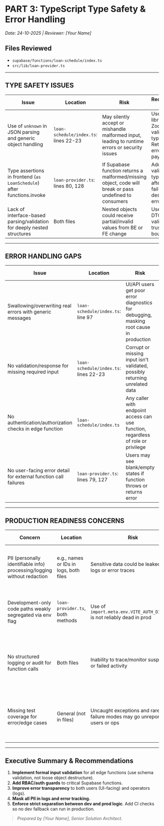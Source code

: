 # PART 3: TypeScript Type Safety & Error Handling

*Date: 24-10-2025 | Reviewer: [Your Name]*

## Files Reviewed
- `supabase/functions/loan-schedule/index.ts`
- `src/lib/loan-provider.ts`

---

## TYPE SAFETY ISSUES

| Issue | Location | Risk | Recommended Fix |
|-------|----------|------|-----------------|
| Use of `unknown` in JSON parsing and generic object handling | `loan-schedule/index.ts`: lines 22-23 | May silently accept or mishandle malformed input, leading to runtime errors or security issues | Use a schema library (e.g., Zod) for input validation and type assertion. Return a 400 error for invalid payloads |
| Type assertions in frontend (`as LoanSchedule`) after functions.invoke | `loan-provider.ts`: lines 80, 128 | If Supabase function returns a malformed/missing object, code will break or pass undefined to consumers | Add schema validation or type guards after API calls; fail safely with descriptive errors |
| Lack of interface-based parsing/validation for deeply nested structures | Both files | Nested objects could receive partial/invalid values from BE or FE change | Use type-safe DTOs and validation at all trust boundaries |

---

## ERROR HANDLING GAPS

| Issue | Location | Risk | Recommended Fix |
|-------|----------|------|-----------------|
| Swallowing/overwriting real errors with generic messages | `loan-schedule/index.ts`: line 97 | UI/API users get poor error diagnostics for debugging, masking root cause in production | Log error details safely, propagate error type/message in dev; sanitize in prod |
| No validation/response for missing required input | `loan-schedule/index.ts`: lines 22-23 | Corrupt or missing input isn't validated, possibly returning unrelated data | Return proper 400 error with clear reason for invalid/missing input |
| No authentication/authorization checks in edge function | `loan-schedule/index.ts` | Any caller with endpoint access can use function, regardless of role or privilege | Validate JWT/auth headers, enforce RBAC inside function according to caller identity |
| No user-facing error detail for external function call failures | `loan-provider.ts`: lines 79, 127 | Users may see blank/empty states if function throws or returns error | Show friendly error with reason and remediation guidance |

---

## PRODUCTION READINESS CONCERNS

| Concern | Location | Risk | Recommended Fix |
|---------|----------|------|-----------------|
| PII (personally identifiable info) processing/logging without redaction | e.g., names or IDs in logs, both files | Sensitive data could be leaked in logs or error traces | Ensure logs redact/mask all PII before writing. Use env flags to suppress PII in prod |
| Development-only code paths weakly segregated via env flag | `loan-provider.ts`, both methods | Use of `import.meta.env.VITE_AUTH_DISABLED` is not reliably dead in prod | Add runtime guardrails and CI/CD build checks to enforce environment correctness |
| No structured logging or audit for function calls | Both files | Inability to trace/monitor suspicious or failed activity | Implement structured audit logs for all actions, including error context, user, and applicationId where possible |
| Missing test coverage for error/edge cases | General (not in files) | Uncaught exceptions and rare failure modes may go unreported to users or ops | Add test coverage (unit + integration) for invalid input, permissions, and error states |

---

## Executive Summary & Recommendations

1. **Implement formal input validation** for all edge functions (use schema validation, not loose object destructure).
2. **Add RBAC/auth guards** to critical Supabase functions.
3. **Improve error transparency** to both users (UI-facing) and operators (logs).
4. **Mask all PII in logs and error tracking.**
5. **Enforce strict separation between dev and prod logic**. Add CI checks so no dev fallback can run in production.

> *Prepared by [Your Name], Senior Solution Architect.*
